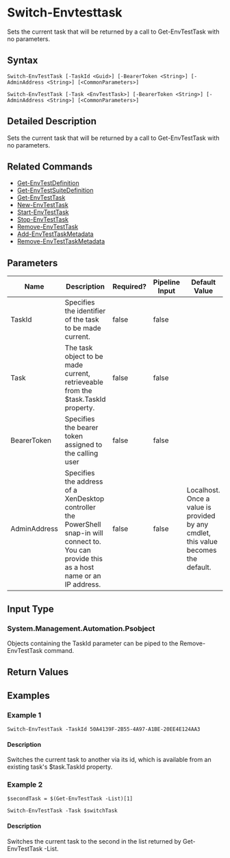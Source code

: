 ﻿
# Switch-Envtesttask
Sets the current task that will be returned by a call to Get-EnvTestTask with no parameters.
## Syntax
```
Switch-EnvTestTask [-TaskId <Guid>] [-BearerToken <String>] [-AdminAddress <String>] [<CommonParameters>]

Switch-EnvTestTask [-Task <EnvTestTask>] [-BearerToken <String>] [-AdminAddress <String>] [<CommonParameters>]
```
## Detailed Description
Sets the current task that will be returned by a call to Get-EnvTestTask with no parameters.


## Related Commands

* [Get-EnvTestDefinition](./Get-EnvTestDefinition/)
* [Get-EnvTestSuiteDefinition](./Get-EnvTestSuiteDefinition/)
* [Get-EnvTestTask](./Get-EnvTestTask/)
* [New-EnvTestTask](./New-EnvTestTask/)
* [Start-EnvTestTask](./Start-EnvTestTask/)
* [Stop-EnvTestTask](./Stop-EnvTestTask/)
* [Remove-EnvTestTask](./Remove-EnvTestTask/)
* [Add-EnvTestTaskMetadata](./Add-EnvTestTaskMetadata/)
* [Remove-EnvTestTaskMetadata](./Remove-EnvTestTaskMetadata/)
## Parameters
| Name   | Description | Required? | Pipeline Input | Default Value |
| --- | --- | --- | --- | --- |
| TaskId | Specifies the identifier of the task to be made current. | false | false |  |
| Task | The task object to be made current, retrieveable from the \$task.TaskId property. | false | false |  |
| BearerToken | Specifies the bearer token assigned to the calling user | false | false |  |
| AdminAddress | Specifies the address of a XenDesktop controller the PowerShell snap-in will connect to. You can provide this as a host name or an IP address. | false | false | Localhost. Once a value is provided by any cmdlet, this value becomes the default. |

## Input Type

### System.Management.Automation.Psobject
Objects containing the TaskId parameter can be piped to the Remove-EnvTestTask command.
## Return Values

### 

## Examples

### Example 1
```
Switch-EnvTestTask -TaskId 50A4139F-2B55-4A97-A1BE-20EE4E124AA3
```
#### Description
Switches the current task to another via its id, which is available from an existing task's \$task.TaskId property.
### Example 2
```
$secondTask = $(Get-EnvTestTask -List)[1]

Switch-EnvTestTask -Task $switchTask
```
#### Description
Switches the current task to the second in the list returned by Get-EnvTestTask -List.
